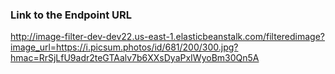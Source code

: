 ### Link to the Endpoint URL

http://image-filter-dev-dev22.us-east-1.elasticbeanstalk.com/filteredimage?image_url=https://i.picsum.photos/id/681/200/300.jpg?hmac=RrSjLfU9adr2teGTAalv7b6XXsDyaPxIWyoBm30Qn5A